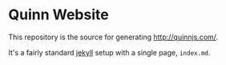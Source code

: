 # Quinn Website

This repository is the source for generating http://quinnjs.com/.

It's a fairly standard [jekyll](jekyllrb.com) setup with a single page, `index.md`.
